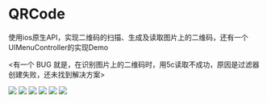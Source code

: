 # QRCode
使用ios原生API，实现二维码的扫描、生成及读取图片上的二维码，还有一个UIMenuController的实现Demo

<有一个 BUG 就是，在识别图片上的二维码时，用5c读取不成功，原因是过滤器创建失败，还未找到解决方案>

![](https://github.com/jiutianhuanpei/QRCode/raw/master/QRCode_Demo/1.png)
![](https://github.com/jiutianhuanpei/QRCode/raw/master/QRCode_Demo/11.png)
![](https://github.com/jiutianhuanpei/QRCode/raw/master/QRCode_Demo/1.png)
![](https://github.com/jiutianhuanpei/QRCode/raw/master/QRCode_Demo/3.png)
![](https://github.com/jiutianhuanpei/QRCode/raw/master/QRCode_Demo/4.png)
![](https://github.com/jiutianhuanpei/QRCode/raw/master/QRCode_Demo/5.png)
